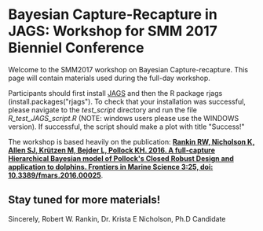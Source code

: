 # Bayesian Capture-Recapture in JAGS: Workshop for SMM 2017 Bienniel Conference
Welcome to the SMM2017 workshop on Bayesian Capture-recapture. This page will contain materials used during the full-day workshop.

Participants should first install [JAGS](http://www.google.com/url?q=http://mcmc-jags.sourceforge.net/&sa=U&ved=0ahUKEwjf38Gb6tXWAhUIVLwKHejnA2EQFggdMAQ&usg=AOvVaw3VPi0Ffru14OG--3erpJZh) and then the R package rjags (install.packages("rjags"). To check that your installation was successful, please navigate to the *test_script* directory and run the file *R_test_JAGS_script.R* (NOTE: windows users please use the WINDOWS version). If successful, the script should make a plot with title "Success!"

The workshop is based heavily on the publication: <b>[Rankin RW, Nicholson K, Allen SJ, Krützen M, Bejder L, Pollock KH. 2016. A full-capture Hierarchical Bayesian model of Pollock's Closed Robust Design and application to dolphins. Frontiers in Marine Science 3:25, doi: 10.3389/fmars.2016.00025](http://journal.frontiersin.org/article/10.3389/fmars.2016.00025)</b>.


Stay tuned for more materials!
------------------------------

Sincerely,
Robert W. Rankin, Dr.
Krista E Nicholson, Ph.D Candidate
